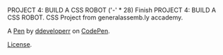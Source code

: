 PROJECT 4: BUILD A CSS ROBOT
('-' * 28) 
Finish PROJECT 4: BUILD A CSS ROBOT. 
 CSS Project from generalassemb.ly accademy.

A [Pen](http://codepen.io/ddeveloperr/pen/doGZmz) by [ddeveloperr](http://codepen.io/ddeveloperr) on [CodePen](http://codepen.io/).

[License](http://codepen.io/ddeveloperr/pen/doGZmz/license).